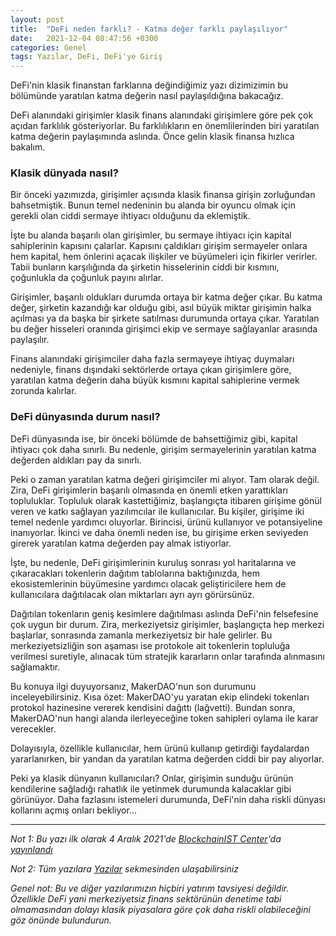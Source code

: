 ```yaml
---
layout: post
title:  "DeFi neden farklı? - Katma değer farklı paylaşılıyor"
date:   2021-12-04 08:47:56 +0300
categories: Genel
tags: Yazılar, DeFi, DeFi'ye Giriş
---
```


DeFi'nin klasik finanstan farklarına değindiğimiz yazı dizimizimin bu bölümünde yaratılan katma değerin nasıl paylaşıldığına bakacağız. 

DeFi alanındaki girişimler klasik finans alanındaki girişimlere göre pek çok açıdan farklılık gösteriyorlar. Bu farklılıkların en önemlilerinden biri yaratılan katma değerin paylaşımında aslında. Önce gelin klasik finansa hızlıca bakalım. 

### Klasik dünyada nasıl?

Bir önceki yazımızda, girişimler açısında klasik finansa girişin zorluğundan bahsetmiştik. Bunun temel nedeninin bu alanda bir oyuncu olmak için gerekli olan ciddi sermaye ihtiyacı olduğunu da eklemiştik. 

İşte bu alanda başarılı olan girişimler, bu sermaye ihtiyacı için kapital sahiplerinin kapısını çalarlar. Kapısını çaldıkları girişim sermayeler onlara hem kapital, hem önlerini açacak ilişkiler ve büyümeleri için fikirler verirler. Tabii bunların karşılığında da şirketin hisselerinin ciddi bir kısmını, çoğunlukla da çoğunluk payını alırlar. 

Girişimler, başarılı oldukları durumda ortaya bir katma değer çıkar. Bu katma değer, şirketin kazandığı kar olduğu gibi, asıl büyük miktar girişimin halka açılması ya da başka bir şirkete satılması durumunda ortaya çıkar. Yaratılan bu değer hisseleri oranında girişimci ekip ve sermaye sağlayanlar arasında paylaşılır. 

Finans alanındaki girişimciler daha fazla sermayeye ihtiyaç duymaları nedeniyle, finans dışındaki sektörlerde ortaya çıkan girişimlere göre, yaratılan katma değerin daha büyük kısmını kapital sahiplerine vermek zorunda kalırlar. 

### DeFi dünyasında durum nasıl?
DeFi dünyasında ise, bir önceki bölümde de bahsettiğimiz gibi, kapital ihtiyacı çok daha sınırlı. Bu nedenle, girişim sermayelerinin yaratılan katma değerden aldıkları pay da sınırlı. 

Peki o zaman yaratılan katma değeri girişimciler mi alıyor. Tam olarak değil. Zira, DeFi girişimlerin başarılı olmasında en önemli etken yarattıkları topluluklar. Topluluk olarak kastettiğimiz, başlangıçta itibaren girişime gönül veren ve katkı sağlayan yazılımcılar ile kullanıcılar. Bu kişiler, girişime iki temel nedenle yardımcı oluyorlar. Birincisi, ürünü kullanıyor ve potansiyeline inanıyorlar. İkinci ve daha önemli neden ise, bu girişime erken seviyeden girerek yaratılan katma değerden pay almak istiyorlar. 

İşte, bu nedenle, DeFi girişimlerinin kuruluş sonrası yol haritalarına ve çıkaracakları tokenlerin dağıtım tablolarına baktığınızda, hem ekosistemlerinin büyümesine yardımcı olacak geliştiricilere hem de kullanıcılara dağıtılacak olan miktarları ayrı ayrı görürsünüz. 

Dağıtılan tokenların geniş kesimlere dağıtılması aslında DeFi'nin felsefesine çok uygun bir durum. Zira, merkeziyetsiz girişimler, başlangıçta hep merkezi başlarlar, sonrasında zamanla merkeziyetsiz bir hale gelirler. Bu merkeziyetsizliğin son aşaması ise protokole ait tokenlerin topluluğa verilmesi suretiyle, alınacak tüm stratejik kararların onlar tarafında alınmasını sağlamaktır. 

Bu konuya ilgi duyuyorsanız, MakerDAO'nun son durumunu inceleyebilirsiniz. Kısa özet: MakerDAO'yu yaratan ekip elindeki tokenları protokol hazinesine vererek kendisini dağıttı (lağvetti). Bundan sonra, MakerDAO'nun hangi alanda ilerleyeceğine token sahipleri oylama ile karar verecekler. 

Dolayısıyla, özellikle kullanıcılar, hem ürünü kullanıp getirdiği faydalardan yararlanırken, bir yandan da yaratılan katma değerden ciddi bir pay alıyorlar. 

Peki ya klasik dünyanın kullanıcıları? Onlar, girişimin sunduğu ürünün kendilerine sağladığı rahatlık ile yetinmek durumunda kalacaklar gibi görünüyor. Daha fazlasını istemeleri durumunda, DeFi'nin daha riskli dünyası kollarını açmış onları bekliyor...  


---

*Not 1: Bu yazı ilk olarak 4 Aralık 2021'de [BlockchainIST Center](https://medium.com/blockchainist-center)'da [yayınlandı]()*

*Not 2: Tüm yazılara [Yazılar](/articles/) sekmesinden ulaşabilirsiniz*

*Genel not: Bu ve diğer yazılarımızın hiçbiri yatırım tavsiyesi değildir. Özellikle DeFi yani merkeziyetsiz finans sektörünün denetime tabi olmamasından dolayı klasik piyasalara göre çok daha riskli olabileceğini göz önünde bulundurun.* 
